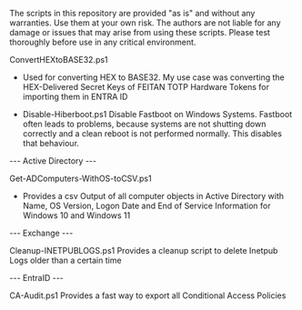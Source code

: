 The scripts in this repository are provided "as is" and without any warranties. Use them at your own risk. The authors are not liable for any damage or issues that may arise from using these scripts. Please test thoroughly before use in any critical environment.

ConvertHEXtoBASE32.ps1
- Used for converting HEX to BASE32. My use case was converting the HEX-Delivered Secret Keys of FEITAN TOTP Hardware Tokens for importing them in ENTRA ID

- Disable-Hiberboot.ps1
  Disable Fastboot on Windows Systems. Fastboot often leads to problems, because systems are not shutting down correctly and a clean reboot is not performed normally. This disables that behaviour.

--- Active Directory ---

Get-ADComputers-WithOS-toCSV.ps1
- Provides a csv Output of all computer objects in Active Directory with Name, OS Version, Logon Date and End of Service Information for Windows 10 and Windows 11

--- Exchange ---

Cleanup-INETPUBLOGS.ps1
Provides a cleanup script to delete Inetpub Logs older than a certain time

--- EntraID ---

CA-Audit.ps1
Provides a fast way to export all Conditional Access Policies
